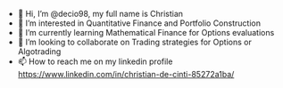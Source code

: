 - 👋 Hi, I’m @decio98, my full name is Christian
- 👀 I’m interested in Quantitative Finance and Portfolio Construction
- 🌱 I’m currently learning Mathematical Finance for Options evaluations
- 💞️ I’m looking to collaborate on Trading strategies for Options or Algotrading
- 📫 How to reach me on my linkedin profile https://www.linkedin.com/in/christian-de-cinti-85272a1ba/


<!---
decio98/decio98 is a ✨ special ✨ repository because its `README.md` (this file) appears on your GitHub profile.
You can click the Preview link to take a look at your changes.
--->
